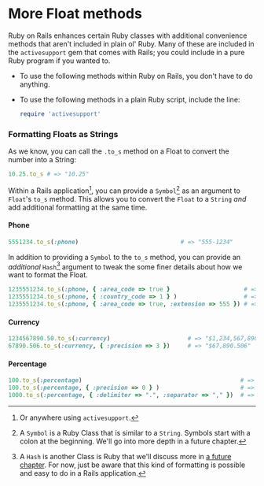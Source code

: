 # More Float methods

Ruby on Rails enhances certain Ruby classes with additional convenience methods that aren't included in plain ol' Ruby. Many of these are included in the `activesupport` gem that comes with Rails; you could include in a pure Ruby program if you wanted to.

 - To use the following methods within Ruby on Rails, you don't have to do anything.
 - To use the following methods in a plain Ruby script, include the line:

    ```ruby
    require 'activesupport'
    ```

### Formatting Floats as Strings

As we know, you can call the `.to_s` method on a Float to convert the number into a String:

```ruby
10.25.to_s # => "10.25"
```

Within a Rails application[^Rails], you can provide a `Symbol`[^Symbol] as an argument to `Float`'s `to_s` method. This allows you to convert the `Float` to a `String` _and_ add additional formatting at the same time.

[^Rails]:  Or anywhere using `activesupport`.

#### Phone

```ruby
5551234.to_s(:phone)                             # => "555-1234"
```

In addition to providing a `Symbol` to the `to_s` method, you can provide an _additional_ `Hash`[^Hash] argument to tweak the some finer details about how we want to format the Float.

[^Symbol]: A `Symbol` is a Ruby Class that is similar to a `String`. Symbols start with a colon at the beginning. We'll go into more depth in a future chapter. 

```ruby
1235551234.to_s(:phone, { :area_code => true }                     # => "(123) 555-1234"
1235551234.to_s(:phone, { :country_code => 1 } )                   # => "+1-123-555-1234"
1235551234.to_s(:phone, { :area_code => true, :extension => 555 }) # => (123) 555-1234 x 555
```

[^Hash]: A `Hash` is another Class is Ruby that we'll discuss more in [a future chapter](https://chapters-foo.ourplatform.com/chapters/767). For now, just be aware that this kind of formatting is possible and easy to do in a Rails application.

#### Currency

```ruby
1234567890.50.to_s(:currency)                      # => "$1,234,567,890.50"
67890.506.to_s(:currency, { :precision => 3 })     # => "$67,890.506"
```

#### Percentage

```ruby
100.to_s(:percentage)                                             # => "100.000%"
100.to_s(:percentage, { :precision => 0 } )                       # => "100%"
1000.to_s(:percentage, { :delimiter => ".", :separator => "," })  # => "1.000,000%"
```
